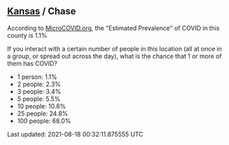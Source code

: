 
## [Kansas](/united-states/kansas) / Chase

According to [MicroCOVID.org](http://microcovid.org),
the "Estimated Prevalence" of COVID in this county is 1.1%

If you interact with a certain number of people in this location
(all at once in a group, or spread out across the day), what is the chance that
1 or more of them has COVID?

- 1 person: 1.1%
- 2 people: 2.3%
- 3 people: 3.4%
- 5 people: 5.5%
- 10 people: 10.8%
- 25 people: 24.8%
- 100 people: 68.0%

Last updated: 2021-08-18 00:32:11.875555 UTC
